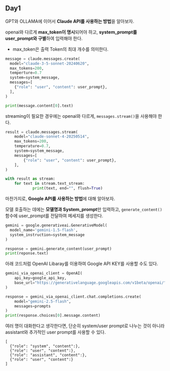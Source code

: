 ## Day1

GPT와 OLLAMA에 이어서 **Claude API를 사용하는 방법**을 알아보자.

openai와 다르게 **max_token이 명시**되어야 하고, **system_prompt를 user_prompt와 구별**하여 입력해야 한다.

- max_token은 출력 Token의 최대 개수를 의미한다.

```python
message = claude.messages.create(
  model="claude-3-5-sonnet-20240620",
  max_tokens=200,
  temperture=0.7
  system=system_message,
  messages=[
    {"role": "user", "content": user_prompt},
  ],
)

print(message.content[0].text)
```

streaming이 필요한 경우에는 openai와 다르게, `messages.stream()`을 사용해야 한다.

```python
result = claude.messages.stream(
    model="claude-sonnet-4-20250514",
    max_tokens=200,
    temperature=0.7,
    system=system_message,
    messages=[
        {"role": "user", "content": user_prompt},
    ],
)

with result as stream:
    for text in stream.text_stream:
            print(text, end="", flush=True)
```

마찬가지로, **Google API를 사용하는 방법**에 대해 알아보자.

모델 호출하는 데에는 **모델명과 System_prompt**만 입력하고, `generate_content()` 함수에 user_prompt를 전달하여 메세지를 생성한다.

```python
gemini = google.generativeai.GenerativeModel(
  model_name='gemini-1.5-flash',
  system_instruction=system_message
)

response = gemini.generate_content(user_prompt)
print(reponse.text)
```

아래 코드처럼 OpenAI Libaray를 이용하여 Google API KEY를 사용할 수도 있다.

```python
gemini_via_openai_client = OpenAI(
    api_key=google_api_key, 
    base_url="https://generativelanguage.googleapis.com/v1beta/openai/"
)

response = gemini_via_openai_client.chat.completions.create(
    model="gemini-2.5-flash",
    messages=prompts
)
print(response.choices[0].message.content)
```

여러 명이 대화한다고 생각한다면, 단순히 system/user prompt로 나누는 것이 아니라 assistant와 추가적인 user prompt를 사용할 수 있다.

```
[
  {"role": "system", "content":},
  {"role": "user", "content":},
  {"role": "assistant", "content":},
  {"role": "user", "content":}
]
```
